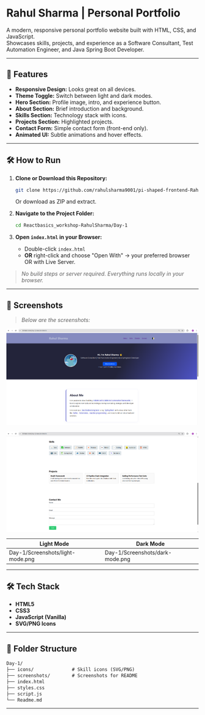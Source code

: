 # Rahul Sharma | Personal Portfolio

A modern, responsive personal portfolio website built with HTML, CSS, and JavaScript.  
Showcases skills, projects, and experience as a Software Consultant, Test Automation Engineer, and Java Spring Boot Developer.

---

## 🚀 Features

- **Responsive Design:** Looks great on all devices.
- **Theme Toggle:** Switch between light and dark modes.
- **Hero Section:** Profile image, intro, and experience button.
- **About Section:** Brief introduction and background.
- **Skills Section:** Technology stack with icons.
- **Projects Section:** Highlighted projects.
- **Contact Form:** Simple contact form (front-end only).
- **Animated UI:** Subtle animations and hover effects.

---

## 🛠️ How to Run

1. **Clone or Download this Repository:**
   ```bash
   git clone https://github.com/rahulsharma9001/pi-shaped-frontend-Rahul-Sharma.git
   ```
   Or download as ZIP and extract.

2. **Navigate to the Project Folder:**
   ```bash
   cd Reactbasics_workshop-RahulSharma/Day-1
   ```

3. **Open `index.html` in your Browser:**
   - Double-click `index.html`
   - **OR** right-click and choose "Open With" → your preferred browser OR with Live Server.

> _No build steps or server required. Everything runs locally in your browser._

---

## 📸 Screenshots

> _Below are the screenshots:_

![alt text](Screenshots/image.png)

![alt text](Screenshots/image-1.png)

| Light Mode | Dark Mode |
|------------|-----------|
| Day-1/Screenshots/light-mode.png | Day-1/Screenshots/dark-mode.png |

---

## 🛠️ Tech Stack

- **HTML5**
- **CSS3**
- **JavaScript (Vanilla)**
- **SVG/PNG Icons**

---

## 📂 Folder Structure

```
Day-1/
├── icons/              # Skill icons (SVG/PNG)
├── screenshots/        # Screenshots for README
├── index.html
├── styles.css
├── script.js
└── Readme.md
```

---

